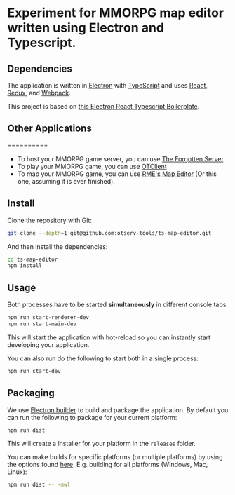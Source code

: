# Experiment for MMORPG map editor written using Electron and Typescript.



## Dependencies

The application is written in [Electron](https://electronjs.org/) with [TypeScript](https://www.typescriptlang.org/) and uses [React](https://reactjs.org/), [Redux](https://redux.js.org/), and [Webpack](https://webpack.js.org/).

This project is based on [this Electron React Typescript Boilerplate](https://github.com/Robinfr/electron-react-typescript).

## Other Applications

==========

- To host your MMORPG game server, you can use [The Forgotten Server](https://github.com/otland/forgottenserver).
- To play your MMORPG game, you can use [OTClient](https://github.com/edubart/otclient)
- To map your MMORPG game, you can use [RME's Map Editor](https://github.com/hjnilsson/rme) (Or this one, assuming it is ever finished).

## Install

Clone the repository with Git:

```bash
git clone --depth=1 git@github.com:otserv-tools/ts-map-editor.git
```

And then install the dependencies:

```bash
cd ts-map-editor
npm install
```

## Usage

Both processes have to be started **simultaneously** in different console tabs:

```bash
npm run start-renderer-dev
npm run start-main-dev
```

This will start the application with hot-reload so you can instantly start developing your application.

You can also run do the following to start both in a single process:

```bash
npm run start-dev
```

## Packaging

We use [Electron builder](https://www.electron.build/) to build and package the application. By default you can run the following to package for your current platform:

```bash
npm run dist
```

This will create a installer for your platform in the `releases` folder.

You can make builds for specific platforms (or multiple platforms) by using the options found [here](https://www.electron.build/cli). E.g. building for all platforms (Windows, Mac, Linux):

```bash
npm run dist -- -mwl
```
